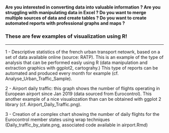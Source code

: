 #### Are you interested in converting data into valuable information ? Are you struggling with manipulating data in Excel ?  Do you want to merge multiple sources of data and create tables ? Do you want to create automated reports with professional graphs and maps ? 

### These are few examples of visualization using R!
--------------------------------------------------

1 - Descriptive statistics of the french urban transport netowrk, based on a set of data available online (source: RATP). This is an example of the type of analysis that can be performed easly using R (data manipulation and extraction graphics with ggplot2, cartograhy.) This type of reports can be automated and produced every month for example (cf. Analyse_Urban_Traffic_Sample).

2 - Airport daily traffic: this graph shows the number of flights operating in European airport since Jan 2019 (data sourced from Eurocontrol). This another example of a nice visualozation than can be obtained with ggplot 2 library (cf. Airport_Daily_Traffic.png).

3 - Creation of a complex chart showing the number of daily flights for the Eurocontrol member states using wrap techniques (Daily_traffic_by_state.png, associated code available in airport.Rmd)
